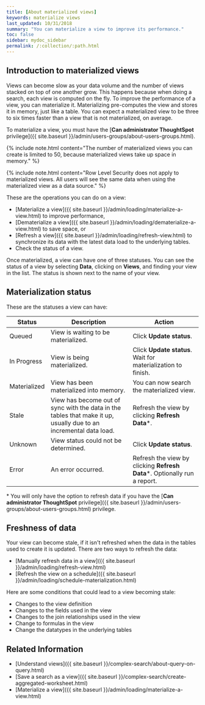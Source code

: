 ```yaml
---
title: [About materialized views]
keywords: materialize views
last_updated: 10/31/2018
summary: "You can materialize a view to improve its performance."
toc: false
sidebar: mydoc_sidebar
permalink: /:collection/:path.html
---
```


## Introduction to materialized views

Views can become slow as your data volume and the number of views stacked on top of one another grow. This happens because when doing a search, each view is computed on the fly. To improve the performance of a view, you can materialize it. Materializing pre-computes the view and stores it in memory, just like a table. You can expect a materialized view to be three to six times faster than a view that is not materialized, on average.

To materialize a view, you must have the [**Can administrator ThoughtSpot** privilege]({{ site.baseurl }}/admin/users-groups/about-users-groups.html).

{% include note.html content="The number of materialized views you can create is limited to 50, because materialized views take up space in memory." %}

{% include note.html content="Row Level Security does not apply to materialized views. All users will see the same data when using the materialized view as a data source." %}

These are the operations you can do on a view:
-   [Materialize a view]({{ site.baseurl }}/admin/loading/materialize-a-view.html) to improve performance,
-   [Dematerialize a view]({{ site.baseurl }}/admin/loading/dematerialize-a-view.html) to save space, or
-   [Refresh a view]({{ site.baseurl }}/admin/loading/refresh-view.html) to synchronize its data with the latest data load to the underlying tables.
-   Check the status of a view.

Once materialized, a view can have one of three statuses. You can see the status of a view by selecting **Data**, clicking on **Views**, and finding your view in the list. The status is shown next to the name of your view.

## Materialization status
[](#materialization-status)

These are the statuses a view can have:

|Status|Description|Action|
|------|-----------|--------|
|Queued|View is waiting to be materialized.|Click **Update status**.|
|In Progress|View is being materialized.|Click **Update status**. Wait for materialization to finish.|
|Materialized|View has been materialized into memory.|You can now search the materialized view.|
|Stale|View has become out of sync with the data in the tables that make it up, usually due to an incremental data load. |Refresh the view by clicking **Refresh Data***.|
|Unknown|View status could not be determined.|Click **Update status**.|
|Error|An error occurred.|Refresh the view by clicking **Refresh Data***. Optionally run a report.|

\* You will only have the option to refresh data if you have the [**Can administrator ThoughtSpot** privilege]({{ site.baseurl }}/admin/users-groups/about-users-groups.html) privilege.

## Freshness of data

Your view can become stale, if it isn't refreshed when the data in the tables used to create it is updated. There are two ways to refresh the data:

* [Manually refresh data in a view]({{ site.baseurl }}/admin/loading/refresh-view.html)
* [Refresh the view on a schedule]({{ site.baseurl }}/admin/loading/schedule-materialization.html)

Here are some conditions that could lead to a view becoming stale:

* Changes to the view definition
* Changes to the fields used in the view
* Changes to the join relationships used in the view
* Change to formulas in the view
* Change the datatypes in the underlying tables

## Related Information

-   [Understand views]({{ site.baseurl }}/complex-search/about-query-on-query.html)  
-   [Save a search as a view]({{ site.baseurl }}/complex-search/create-aggregated-worksheet.html)
-   [Materialize a view]({{ site.baseurl }}/admin/loading/materialize-a-view.html)  

